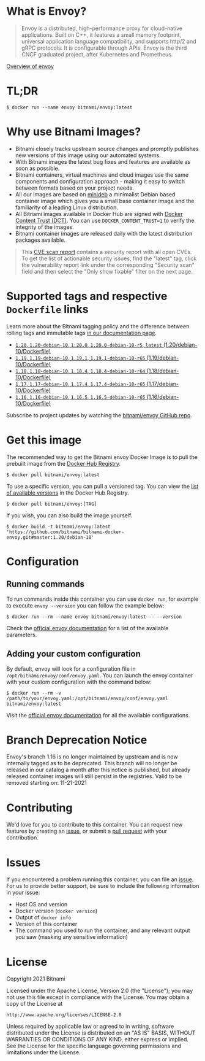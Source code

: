 
# What is Envoy?

> Envoy is a distributed, high-performance proxy for cloud-native applications. Built on C++, it features a small memory footprint, universal application language compatibility, and supports http/2 and gRPC protocols. It is configurable through APIs. Envoy is the third CNCF graduated project, after Kubernetes and Prometheus.

[Overview of envoy](https://www.envoyproxy.io/)

# TL;DR

```console
$ docker run --name envoy bitnami/envoy:latest
```

# Why use Bitnami Images?

* Bitnami closely tracks upstream source changes and promptly publishes new versions of this image using our automated systems.
* With Bitnami images the latest bug fixes and features are available as soon as possible.
* Bitnami containers, virtual machines and cloud images use the same components and configuration approach - making it easy to switch between formats based on your project needs.
* All our images are based on [minideb](https://github.com/bitnami/minideb) a minimalist Debian based container image which gives you a small base container image and the familiarity of a leading Linux distribution.
* All Bitnami images available in Docker Hub are signed with [Docker Content Trust (DCT)](https://docs.docker.com/engine/security/trust/content_trust/). You can use `DOCKER_CONTENT_TRUST=1` to verify the integrity of the images.
* Bitnami container images are released daily with the latest distribution packages available.


> This [CVE scan report](https://quay.io/repository/bitnami/envoy?tab=tags) contains a security report with all open CVEs. To get the list of actionable security issues, find the "latest" tag, click the vulnerability report link under the corresponding "Security scan" field and then select the "Only show fixable" filter on the next page.

# Supported tags and respective `Dockerfile` links

Learn more about the Bitnami tagging policy and the difference between rolling tags and immutable tags [in our documentation page](https://docs.bitnami.com/tutorials/understand-rolling-tags-containers/).


* [`1.20`, `1.20-debian-10`, `1.20.0`, `1.20.0-debian-10-r5`, `latest` (1.20/debian-10/Dockerfile)](https://github.com/bitnami/bitnami-docker-envoy/blob/1.20.0-debian-10-r5/1.20/debian-10/Dockerfile)
* [`1.19`, `1.19-debian-10`, `1.19.1`, `1.19.1-debian-10-r65` (1.19/debian-10/Dockerfile)](https://github.com/bitnami/bitnami-docker-envoy/blob/1.19.1-debian-10-r65/1.19/debian-10/Dockerfile)
* [`1.18`, `1.18-debian-10`, `1.18.4`, `1.18.4-debian-10-r64` (1.18/debian-10/Dockerfile)](https://github.com/bitnami/bitnami-docker-envoy/blob/1.18.4-debian-10-r64/1.18/debian-10/Dockerfile)
* [`1.17`, `1.17-debian-10`, `1.17.4`, `1.17.4-debian-10-r65` (1.17/debian-10/Dockerfile)](https://github.com/bitnami/bitnami-docker-envoy/blob/1.17.4-debian-10-r65/1.17/debian-10/Dockerfile)
* [`1.16`, `1.16-debian-10`, `1.16.5`, `1.16.5-debian-10-r65` (1.16/debian-10/Dockerfile)](https://github.com/bitnami/bitnami-docker-envoy/blob/1.16.5-debian-10-r65/1.16/debian-10/Dockerfile)

Subscribe to project updates by watching the [bitnami/envoy GitHub repo](https://github.com/bitnami/bitnami-docker-envoy).

# Get this image

The recommended way to get the Bitnami envoy Docker Image is to pull the prebuilt image from the [Docker Hub Registry](https://hub.docker.com/r/bitnami/envoy).

```console
$ docker pull bitnami/envoy:latest
```

To use a specific version, you can pull a versioned tag. You can view the [list of available versions](https://hub.docker.com/r/bitnami/envoy/tags/) in the Docker Hub Registry.

```console
$ docker pull bitnami/envoy:[TAG]
```

If you wish, you can also build the image yourself.

```console
$ docker build -t bitnami/envoy:latest 'https://github.com/bitnami/bitnami-docker-envoy.git#master:1.20/debian-10'
```

# Configuration

## Running commands

To run commands inside this container you can use `docker run`, for example to execute `envoy --version` you can follow the example below:

```console
$ docker run --rm --name envoy bitnami/envoy:latest -- --version
```

Check the [official envoy documentation](https://www.envoyproxy.io/docs/envoy/latest/operations/cli) for a list of the available parameters.

## Adding your custom configuration

By default, envoy will look for a configuration file in `/opt/bitnami/envoy/conf/envoy.yaml`. You can launch the envoy container with your custom configuration with the command below:

```console
$ docker run --rm -v /path/to/your/envoy.yaml:/opt/bitnami/envoy/conf/envoy.yaml bitnami/envoy:latest
```

Visit the [official envoy documentation](https://www.envoyproxy.io/docs/envoy/latest/configuration/configuration) for all the available configurations.

# Branch Deprecation Notice

Envoy's branch 1.16 is no longer maintained by upstream and is now internally tagged as to be deprecated. This branch will no longer be released in our catalog a month after this notice is published, but already released container images will still persist in the registries. Valid to be removed starting on: 11-21-2021

# Contributing

We'd love for you to contribute to this container. You can request new features by creating an [issue](https://github.com/bitnami/bitnami-docker-envoy/issues), or submit a [pull request](https://github.com/bitnami/bitnami-docker-envoy/pulls) with your contribution.

# Issues

If you encountered a problem running this container, you can file an [issue](https://github.com/bitnami/bitnami-docker-envoy/issues/new). For us to provide better support, be sure to include the following information in your issue:

- Host OS and version
- Docker version (`docker version`)
- Output of `docker info`
- Version of this container
- The command you used to run the container, and any relevant output you saw (masking any sensitive information)

# License

Copyright 2021 Bitnami

Licensed under the Apache License, Version 2.0 (the "License");
you may not use this file except in compliance with the License.
You may obtain a copy of the License at

    http://www.apache.org/licenses/LICENSE-2.0

Unless required by applicable law or agreed to in writing, software
distributed under the License is distributed on an "AS IS" BASIS,
WITHOUT WARRANTIES OR CONDITIONS OF ANY KIND, either express or implied.
See the License for the specific language governing permissions and
limitations under the License.
